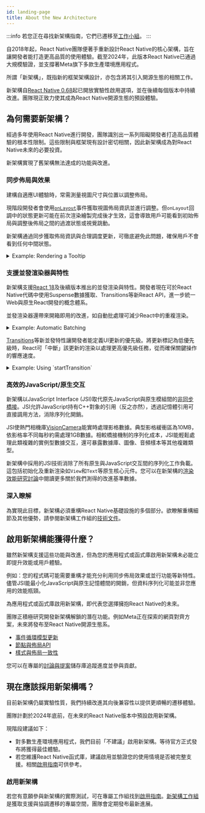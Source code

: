 ```yaml
---
id: landing-page
title: About the New Architecture
---
```


:::info
若您正在尋找新架構指南，它們已遷移至[工作小組](https://github.com/reactwg/react-native-new-architecture#guides)。
:::

自2018年起，React Native團隊便著手重新設計React Native的核心架構，旨在讓開發者能打造更高品質的使用體驗。截至2024年，此版本React Native已通過大規模驗證，並支撐著Meta旗下多款生產環境應用程式。

所謂「新架構」，既指新的框架架構設計，亦包含將其引入開源生態的相關工作。

新架構自[React Native 0.68](/blog/2022/03/30/version-068#opting-in-to-the-new-architecture)起已開放實驗性啟用選項，並在後續每個版本中持續改進。團隊現正致力使其成為React Native開源生態的預設體驗。

## 為何需要新架構？

經過多年使用React Native進行開發，團隊識別出一系列阻礙開發者打造高品質體驗的根本性限制。這些限制與框架現有設計密切相關，因此新架構成為對React Native未來的必要投資。

新架構實現了舊架構無法達成的功能與改進。

### 同步佈局與效果

建構自適應UI體驗時，常需測量視圖尺寸與位置以調整佈局。

現階段開發者會使用[`onLayout`](/docs/view#onlayout)事件獲取視圖佈局資訊並進行調整。但`onLayout`回調中的狀態更新可能在前次渲染繪製完成後才生效，這會導致用戶可能看到初始佈局與調整後佈局之間的過渡狀態或視覺跳動。

新架構通過同步獲取佈局資訊與合理調度更新，可徹底避免此問題，確保用戶不會看到任何中間狀態。

<details>
<summary>Example: Rendering a Tooltip</summary>

Measuring and placing a tooltip above a view allows us to showcase what synchronous rendering unlocks. The tooltip needs to know the position of its target view to determine where it should render.

In the current architecture, we use `onLayout` to get the measurements of the view and then update the positioning of the tooltip based on where the view is.

```jsx
function ViewWithTooltip() {
  // ...

  // We get the layout information and pass to ToolTip to position itself
  const onLayout = React.useCallback(event => {
    targetRef.current?.measureInWindow((x, y, width, height) => {
      // This state update is not guaranteed to run in the same commit
      // This results in a visual "jump" as the ToolTip repositions itself
      setTargetRect({x, y, width, height});
    });
  }, []);

  return (
    <>
      <View ref={targetRef} onLayout={onLayout}>
        <Text>Some content that renders a tooltip above</Text>
      </View>
      <Tooltip targetRect={targetRect} />
    </>
  );
}
```

With the New Architecture, we can use [`useLayoutEffect`](https://react.dev/reference/react/useLayoutEffect) to synchronously measure and apply layout updates in a single commit, avoiding the visual "jump".

```jsx
function ViewWithTooltip() {
  // ...

  useLayoutEffect(() => {
    // The measurement and state update for `targetRect` happens in a single commit
    // allowing ToolTip to position itself without intermediate paints
    targetRef.current?.measureInWindow((x, y, width, height) => {
      setTargetRect({x, y, width, height});
    });
  }, [setTargetRect]);

  return (
    <>
      <View ref={targetRef}>
        <Text>Some content that renders a tooltip above</Text>
      </View>
      <Tooltip targetRect={targetRect} />
    </>
  );
}
```

<div className="TwoColumns TwoFigures">
 <figure>
  <img src="/img/new-architecture/async-on-layout.gif" alt="A view that is moving to the corners of the viewport and center with a tooltip rendered either above or below it. The tooltip is rendered after a short delay after the view moves" />
  <figcaption>Asynchronous measurement and render of the ToolTip. [See code](https://gist.github.com/lunaleaps/eabd653d9864082ac1d3772dac217ab9).</figcaption>
</figure>
<figure>
  <img src="/img/new-architecture/sync-use-layout-effect.gif" alt="A view that is moving to the corners of the viewport and center with a tooltip rendered either above or below it. The view and tooltip move in unison." />
  <figcaption>Synchronous measurement and render of the ToolTip. [See code](https://gist.github.com/lunaleaps/148756563999c83220887757f2e549a3).</figcaption>
</figure>
</div>

</details>

### 支援並發渲染器與特性

新架構支援[React 18](https://react.dev/blog/2022/03/29/react-v18)及後續版本推出的並發渲染與特性。開發者現在可於React Native代碼中使用Suspense數據獲取、Transitions等新React API，進一步統一Web與原生React開發的概念體系。

並發渲染器還帶來開箱即用的改進，如自動批處理可減少React中的重複渲染。

<details>
<summary>Example: Automatic Batching</summary>

With the New Architecture, you'll get automatic batching with the React 18 renderer.

In this example, a slider specifies how many tiles to render. Dragging the slider from 0 to 1000 will fire off a quick succession of state updates and re-renders.

In comparing the renderers for the [same code](https://gist.github.com/lunaleaps/79bb6f263404b12ba57db78e5f6f28b2), you can visually notice the renderer provides a smoother UI, with less intermediate UI updates. State updates from native event handlers, like this native Slider component, are now batched.

<div className="TwoColumns TwoFigures">
 <figure>
  <img src="/img/new-architecture/legacy-renderer.gif" alt="A video demonstrating an app rendering many views according to a slider input. The slider value is adjusted from 0 to 1000 and the UI slowly catches up to rendering 1000 views." />
  <figcaption>Rendering frequent state updates with legacy renderer.</figcaption>
</figure>
<figure>
  <img src="/img/new-architecture/react18-renderer.gif" alt="A video demonstrating an app rendering many views according to a slider input. The slider value is adjusted from 0 to 1000 and the UI resolves to 1000 views faster than the previous example, without as many intermediate states." />
  <figcaption>Rendering frequent state updates with React 18 renderer.</figcaption>
</figure>
</div>
</details>

[Transitions](https://react.dev/reference/react/useTransition)等新並發特性讓開發者能定義UI更新的優先級。將更新標記為低優先級時，React可「中斷」該更新的渲染以處理更高優先級任務，從而確保關鍵操作的響應速度。

<details>
<summary>Example: Using `startTransition`</summary>

We can build on the previous example to showcase how transitions can interrupt in-progress rendering to handle a newer state update.

We wrap the tile number state update with `startTransition` to indicate that rendering the tiles can be interrupted. `startTransition` also provides a `isPending` flag to tell us when the transition is complete.

```jsx
function TileSlider({value, onValueChange}) {
  const [isPending, startTransition] = useTransition();

  return (
    <>
      <View>
        <Text>
          Render {value} Tiles
        </Text>
        <ActivityIndicator animating={isPending} />
      </View>
      <Slider
        value={1}
        minimumValue={1}
        maximumValue={1000}
        step={1}
        onValueChange={newValue => {
          startTransition(() => {
            onValueChange(newValue);
          });
        }}
      />
    </>
  );
}

function ManyTiles() {
  const [value, setValue] = useState(1);
  const tiles = generateTileViews(value);
  return (
      <TileSlider onValueChange={setValue} value={value} />
      <View>
        {tiles}
      </View>
  )
}
```

You'll notice that with the frequent updates in a transition, React renders fewer intermediate states because it bails out of rendering the state as soon as it becomes stale. In comparison, without transitions, more intermediate states are rendered. Both examples still use automatic batching. Still, transitions give even more power to developers to batch in-progress renders.

<div className="TwoColumns TwoFigures">
<figure>
  <img src="/img/new-architecture/with-transitions.gif" alt="A video demonstrating an app rendering many views (tiles) according to a slider input. The views are rendered in batches as the slider is quickly adjusted from 0 to 1000. There are less batch renders in comparison to the next video." />
  <figcaption>Rendering tiles with transitions to interrupt in-progress renders of stale state. [See code](https://gist.github.com/lunaleaps/eac391bf3fe4c85953cefeb74031bab0/revisions).</figcaption>
</figure>
<figure>
  <img src="/img/new-architecture/without-transitions.gif" alt="A video demonstrating an app rendering many views (tiles) according to a slider input. The views are rendered in batches as the slider is quickly adjusted from 0 to 1000." />
  <figcaption>Rendering tiles without marking it as a transition. [See code](https://gist.github.com/lunaleaps/eac391bf3fe4c85953cefeb74031bab0/revisions).</figcaption>
</figure>
</div>
</details>

### 高效的JavaScript/原生交互

新架構以JavaScript Interface (JSI)取代原先JavaScript與原生模組間的[非同步橋接](https://reactnative.dev/blog/2018/06/14/state-of-react-native-2018#architecture)。JSI允許JavaScript持有C++對象的引用（反之亦然），透過記憶體引用可直接調用方法，消除序列化開銷。

JSI使熱門相機庫[VisionCamera](https://github.com/mrousavy/react-native-vision-camera)能實時處理影格數據。典型影格緩衝區為10MB，依影格率不同每秒約需處理1GB數據。相較橋接機制的序列化成本，JSI能輕鬆處理此類複雜的實例型數據交互，還可暴露數據庫、圖像、音頻樣本等其他複雜類型。

新架構中採用的JSI技術消除了所有原生與JavaScript交互間的序列化工作負載。這包括初始化及重新渲染如`View`和`Text`等原生核心元件。您可以在新架構的[渲染效能研究討論](https://github.com/reactwg/react-native-new-architecture/discussions/123)中閱讀更多關於我們測得的改進基準數據。

### 深入瞭解

為實現此目標，新架構必須重構React Native基礎設施的多個部分。欲瞭解重構細節及其他優勢，請參閱新架構工作組的[技術文件](https://github.com/reactwg/react-native-new-architecture)。

## 啟用新架構能獲得什麼？

雖然新架構支援這些功能與改進，但為您的應用程式或函式庫啟用新架構未必能立即提升效能或用戶體驗。

例如：您的程式碼可能需要重構才能充分利用同步佈局效果或並行功能等新特性。儘管JSI能最小化JavaScript與原生記憶體間的開銷，但資料序列化可能並非您應用的效能瓶頸。

為應用程式或函式庫啟用新架構，即代表您選擇擁抱React Native的未來。

團隊正積極研究開發新架構解鎖的潛在功能。例如Meta正在探索的網頁對齊方案，未來將發布至React Native開源生態系。

- [事件循環模型更新](https://github.com/react-native-community/discussions-and-proposals/blob/main/proposals/0744-well-defined-event-loop.md)
- [節點與佈局API](https://github.com/react-native-community/discussions-and-proposals/blob/main/proposals/0607-dom-traversal-and-layout-apis.md)
- [樣式與佈局一致性](https://github.com/facebook/yoga/releases/tag/v2.0.0)

您可以在專屬的[討論與提案](https://github.com/react-native-community/discussions-and-proposals/discussions/651)儲存庫追蹤進度並參與貢獻。

## 現在應該採用新架構嗎？

目前新架構仍屬實驗性質，我們持續改進其向後兼容性以提供更順暢的遷移體驗。

團隊計劃於2024年底前，在未來的React Native版本中預設啟用新架構。

現階段建議如下：

- 對多數生產環境應用程式，我們目前「不建議」啟用新架構。等待官方正式發布將獲得最佳體驗。
- 若您維護React Native函式庫，建議啟用並驗證您的使用情境是否被完整支援。相關[啟用指南](https://github.com/reactwg/react-native-new-architecture#guides)可供參考。

### 啟用新架構

若您有意願參與新架構的實際測試，可在專屬工作組找到[啟用指南](https://github.com/reactwg/react-native-new-architecture/blob/main/docs/enable-apps.md)。[新架構工作組](https://github.com/reactwg/react-native-new-architecture)是獲取支援與協調遷移的專屬空間，團隊會定期發布最新進展。